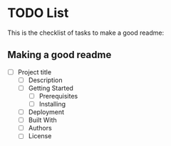 # TODO List

This is the checklist of tasks to make a good readme:

## Making a good readme

- [ ] Project title
    - [ ] Description
    - [ ] Getting Started
        - [ ] Prerequisites
        - [ ] Installing
    - [ ] Deployment
    - [ ] Built With
    - [ ] Authors
    - [ ] License
